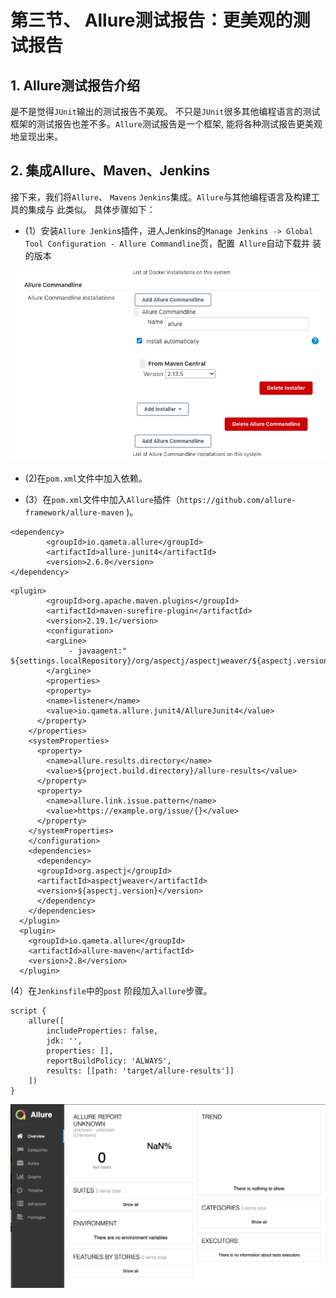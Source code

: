 # 第三节、 Allure测试报告：更美观的测试报告 

## 1. Allure测试报告介绍 

是不是觉得`JUnit`输出的测试报告不美观。 不只是`JUnit`很多其他编程语言的测试框架的测试报告也差不多。`Allure`测试报告是一个框架, 能将各种测试报告更美观地呈现出来。 

## 2. 集成Allure、Maven、Jenkins 


接下来，我们将`Allure`、 `Mavens` `Jenkins`集成。`Allure`与其他编程语言及构建工具的集成与 此类似。 具体步骤如下：

* (1）安装`Allure Jenkin`s插件，进人Jenkins的`Manage Jenkins -> Global Tool Configuration - Allure Commandline`页，配置` Allure`自动下载并 装的版本

![Alt Image Text](../images/chp8_3_1.png "Body image")

* (2)在`pom.xml`文件中加入依赖。 

* (3）在`pom.xml`文件中加入`Allure`插件（`https://github.com/allure-framework/allure-maven` )。 

```	
<dependency>
		<groupId>io.qameta.allure</groupId>
		<artifactId>allure-junit4</artifactId>
		<version>2.6.0</version>
</dependency>
```

```
<plugin> 
        <groupId>org.apache.maven.plugins</groupId>
        <artifactId>maven-surefire-plugin</artifactId> 
        <version>2.19.1</version> 
        <configuration> 
        <argLine> 
             - javaagent:" ${settings.localRepository}/org/aspectj/aspectjweaver/${aspectj.version}/aspectjweaver-${aspectj.version}.jar"
        </argLine>
        <properties> 
        <property> 
        <name>listener</name> 
        <value>io.qameta.allure.junit4/AllureJunit4</value> 
      </property> 
    </properties> 
    <systemProperties> 
      <property> 
        <name>allure.results.directory</name> 
        <value>${project.build.directory}/allure-results</value> 
      </property> 
      <property>  
        <name>allure.link.issue.pattern</name> 
        <value>https://example.org/issue/{}</value> 
      </property> 
    </systemProperties> 
    </configuration> 
    <dependencies>
      <dependency> 
      <groupId>org.aspectj</groupId> 
      <artifactId>aspectjweaver</artifactId>
      <version>${aspectj.version}</version> 
      </dependency>
    </dependencies> 
  </plugin>
  <plugin>
    <groupId>io.qameta.allure</groupId> 
    <artifactId>allure-maven</artifactId> 
    <version>2.8</version> 
  </plugin>
```

(4）在`Jenkinsfile`中的`post` 阶段加入`allure`步骤。 

```
script { 
	allure([ 
		includeProperties: false, 
		jdk: '', 
		properties: [], 
		reportBuildPolicy: 'ALWAYS', 
		results: [[path: 'target/allure-results']]
	]) 
} 
```

![Alt Image Text](../images/chp8_3_2.png "Body image")

